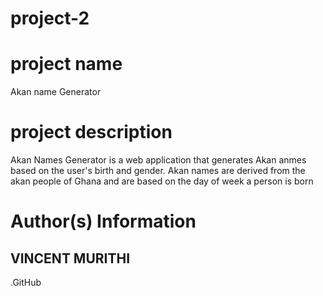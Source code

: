 # project-2 
# project name
Akan name Generator

# project description
Akan Names Generator is a web application that generates Akan anmes based on the user's birth and gender. Akan names are derived from the akan people of Ghana and are based on the day of week a person is born

# Author(s) Information

## VINCENT MURITHI
.GitHub
